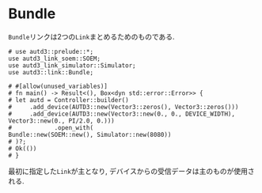 # Bundle

`Bundle`リンクは2つの`Link`まとめるためのものである.

```rust,should_panic
# use autd3::prelude::*;
use autd3_link_soem::SOEM;
use autd3_link_simulator::Simulator;
use autd3::link::Bundle;

# #[allow(unused_variables)]
# fn main() -> Result<(), Box<dyn std::error::Error>> {
# let autd = Controller::builder()
#     .add_device(AUTD3::new(Vector3::zeros(), Vector3::zeros()))
#     .add_device(AUTD3::new(Vector3::new(0., 0., DEVICE_WIDTH), Vector3::new(0., PI/2.0, 0.)))
#            .open_with(
Bundle::new(SOEM::new(), Simulator::new(8080))
# )?;
# Ok(())
# }
```

最初に指定した`Link`が主となり, デバイスからの受信データは主のものが使用される.
